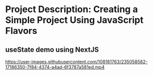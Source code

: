 # Project Description: Creating a Simple Project Using JavaScript Flavors

## useState demo using NextJS
https://user-images.githubusercontent.com/108181763/235058582-17186350-7f84-4374-a4ad-6f3787a581ed.mp4

<!-- ## Introduction

Welcome to Day 7 of our **_"Programming Skills"_** bootcamp! In this session, we covered various flavors of JavaScript and their features. We learned about popular JavaScript libraries and frameworks like **_React JS, Angular JS, and TypeScript_**.

## Project Requirements

As part of this session, you are required to create a simple project using one of the JavaScript flavors we covered. Your project should demonstrate your understanding of the selected flavor and its features. You are free to choose any flavor you like.

## Guidelines

Here are some guidelines to help you get started:

* Choose a JavaScript flavor that interests you the most and think about what you can build using it.
* Plan your project and define its scope. Your project should be simple but demonstrate your knowledge of the selected flavor.
* Use the resources provided during the session, including code examples and exercises, to help you build your project.
* You may also refer to external resources, such as online tutorials and documentation, to learn more about the selected flavor and its features.
* Your project should be well-structured and readable. Use proper coding conventions and best practices. -->
